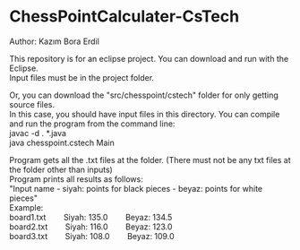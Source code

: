 # ChessPointCalculater-CsTech
Author: Kazım Bora Erdil <br />

This repository is for an eclipse project. You can download and run with the Eclipse. <br />
Input files must be in the project folder. <br />

Or, you can download the "src/chesspoint/cstech" folder for only getting source files. <br />
In this case, you should have input files in this directory. You can compile and run the program from the command line: <br />
javac -d . *.java <br />
java chesspoint.cstech Main <br />

Program gets all the .txt files at the folder. (There must not be any txt files at the folder other than inputs)  <br />
Program prints all results as follows:  <br />
"Input name - siyah: points for black pieces - beyaz: points for white pieces"  <br />
Example:  <br />
board1.txt &nbsp;&nbsp;&nbsp;&nbsp;&nbsp;&nbsp; Siyah: 135.0 &nbsp;&nbsp;&nbsp;&nbsp;&nbsp;&nbsp; Beyaz: 134.5  <br />
board2.txt &nbsp;&nbsp;&nbsp;&nbsp;&nbsp;&nbsp; Siyah: 116.0 &nbsp;&nbsp;&nbsp;&nbsp;&nbsp;&nbsp; Beyaz: 123.0  <br />
board3.txt &nbsp;&nbsp;&nbsp;&nbsp;&nbsp;&nbsp; Siyah: 108.0 &nbsp;&nbsp;&nbsp;&nbsp;&nbsp;&nbsp; Beyaz: 109.0  <br />
